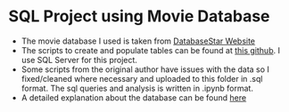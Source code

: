 # SQL Project using Movie Database
- The movie database I used is taken from [DatabaseStar Website](https://www.databasestar.com/sample-data-sql/)
- The scripts to create and populate tables can be found at [this github](https://github.com/bbrumm/databasestar/tree/main/sample_databases/sample_db_movies). I use SQL Server for this project. 
- Some scripts from the original author have issues with the data so I fixed/cleaned where necessary and uploaded to this folder in .sql format. The sql queries and analysis is written in .ipynb format.
- A detailed explanation about the database can be found [here](https://www.databasestar.com/sample-database-movies/)


